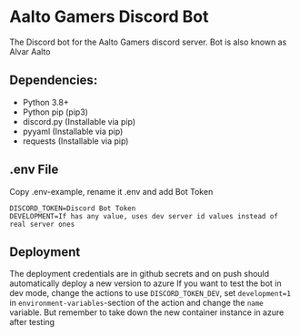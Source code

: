 # Aalto Gamers Discord Bot

The Discord bot for the Aalto Gamers discord server. Bot is also known as Alvar Aalto

## Dependencies:

- Python 3.8+
- Python pip (pip3)
- discord.py (Installable via pip)
- pyyaml (Installable via pip)
- requests (Installable via pip)

## .env File

Copy .env-example, rename it .env and add Bot Token

```
DISCORD_TOKEN=Discord Bot Token
DEVELOPMENT=If has any value, uses dev server id values instead of real server ones
```

## Deployment

The deployment credentials are in github secrets and on push should automatically deploy a new version to azure 
If you want to test the bot in dev mode, change the actions to use `DISCORD_TOKEN_DEV`, set `development=1` in `environment-variables`-section of the action and change the `name` variable. But remember to take down the new container instance in azure after testing
